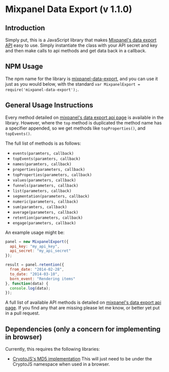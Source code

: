 Mixpanel Data Export (v 1.1.0)
==============================

Introduction
------------

Simply put, this is a JavaScript library that makes [Mixpanel's data export API](https://mixpanel.com/docs/api-documentation/data-export-api#libs-js) easy to use. Simply instantiate the class with your API secret and key and then make calls to api methods and get data back in a callback.

NPM Usage
---------

The npm name for the library is [mixpanel-data-export](https://npmjs.org/package/mixpanel-data-export), and you can use it just as you would below, with the standard `var MixpanelExport = require('mixpanel-data-export');`.

General Usage Instructions
--------------------------

Every method detailed on [mixpanel's data export api page](https://mixpanel.com/docs/api-documentation/data-export-api#libs-js) is available in the library. However, where the `top` method is duplicated the method name has a specifier appended, so we get methods like `topProperties()`, and `topEvents()`.

The full list of methods is as follows:

 - `events(paramters, callback)`
 - `topEvents(paramters, callback)`
 - `names(paramters, callback)`
 - `properties(parameters, callback)`
 - `topProperties(parameters, callback)`
 - `values(parameters, callback)`
 - `funnels(parameters, callback)`
 - `list(parameters, callback)`
 - `segmentation(parameters, callback)`
 - `numeric(parameters, callback)`
 - `sum(paramters, callback)`
 - `average(parameters, callback)`
 - `retention(parameters, callback)`
 - `engage(parameters, callback)`

An example usage might be:

```javascript
panel = new MixpanelExport({
  api_key: "my_api_key",
  api_secret: "my_api_secret"
});

result = panel.retention({
  from_date: "2014-02-28",
  to_date: "2014-03-10",
  born_event: "Rendering items"
}, function(data) {
  console.log(data);
});
```

A full list of available API methods is detailed on [mixpanel's data export api page](https://mixpanel.com/docs/api-documentation/data-export-api#libs-js). If you find any that are missing please let me know, or better yet put in a pull request.

Dependencies (only a concern for implementing in browser)
---------------------------------------------------------

Currently, this requires the following libraries:

 - [CryptoJS's MD5 implementation](https://code.google.com/p/crypto-js/) This will just need to be under the CryptoJS namespace when used in a browser.

